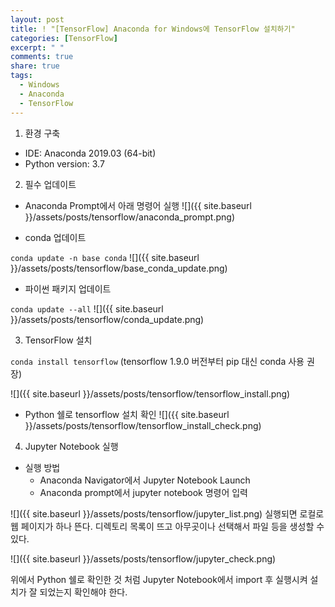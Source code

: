 ```yaml
---
layout: post
title: ! "[TensorFlow] Anaconda for Windows에 TensorFlow 설치하기"
categories: [TensorFlow]
excerpt: " "
comments: true
share: true
tags:
  - Windows
  - Anaconda
  - TensorFlow
---
```


1. 환경 구축
  - IDE: Anaconda 2019.03 (64-bit)
  - Python version: 3.7

2. 필수 업데이트
  * Anaconda Prompt에서 아래 명령어 실행
![]({{ site.baseurl }}/assets/posts/tensorflow/anaconda_prompt.png)

  - conda 업데이트

`conda update -n base conda`
![]({{ site.baseurl }}/assets/posts/tensorflow/base_conda_update.png)

  - 파이썬 패키지 업데이트

`conda update --all`
![]({{ site.baseurl }}/assets/posts/tensorflow/conda_update.png)

3. TensorFlow 설치

`conda install tensorflow` (tensorflow 1.9.0 버전부터 pip 대신 conda 사용 권장)

![]({{ site.baseurl }}/assets/posts/tensorflow/tensorflow_install.png)

- Python 쉘로 tensorflow 설치 확인
![]({{ site.baseurl }}/assets/posts/tensorflow/tensorflow_install_check.png)

4. Jupyter Notebook 실행
  - 실행 방법
     - Anaconda Navigator에서 Jupyter Notebook Launch 
     - Anaconda prompt에서 jupyter notebook 명령어 입력

![]({{ site.baseurl }}/assets/posts/tensorflow/jupyter_list.png)
실행되면 로컬로 웹 페이지가 하나 뜬다. 디렉토리 목록이 뜨고 아무곳이나 선택해서 파일 등을 생성할 수 있다.

![]({{ site.baseurl }}/assets/posts/tensorflow/jupyter_check.png)

위에서 Python 쉘로 확인한 것 처럼 Jupyter Notebook에서 import 후 실행시켜 설치가 잘 되었는지 확인해야 한다.


